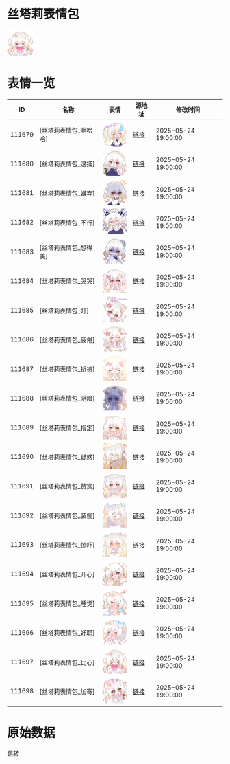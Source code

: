 # 丝塔莉表情包

<img src="./cover.png" height="60" alt="cover" />

# 表情一览

|ID|名称|表情|源地址|修改时间|
|----|----|----|----|----|
|111679|[丝塔莉表情包_啊哈哈]|<img src="./pic/111679_%5B丝塔莉表情包_啊哈哈%5D.png" height="60" alt="啊哈哈"/>|[链接](https://i0.hdslb.com/bfs/garb/64278e645d7d48a92c5923f85b90ea71cd5ece88.png)|2025-05-24 19:00:00|
|111680|[丝塔莉表情包_逮捕]|<img src="./pic/111680_%5B丝塔莉表情包_逮捕%5D.png" height="60" alt="逮捕"/>|[链接](https://i0.hdslb.com/bfs/garb/edc11833cf77924e6b9e8be6ea14117eeefc8f53.png)|2025-05-24 19:00:00|
|111681|[丝塔莉表情包_嫌弃]|<img src="./pic/111681_%5B丝塔莉表情包_嫌弃%5D.png" height="60" alt="嫌弃"/>|[链接](https://i0.hdslb.com/bfs/garb/171c78339a9eac907c47f762db50d994566c40fd.png)|2025-05-24 19:00:00|
|111682|[丝塔莉表情包_不行]|<img src="./pic/111682_%5B丝塔莉表情包_不行%5D.png" height="60" alt="不行"/>|[链接](https://i0.hdslb.com/bfs/garb/f3afc463106914da4e9372f3afd643b42ca62b0b.png)|2025-05-24 19:00:00|
|111683|[丝塔莉表情包_想得美]|<img src="./pic/111683_%5B丝塔莉表情包_想得美%5D.png" height="60" alt="想得美"/>|[链接](https://i0.hdslb.com/bfs/garb/516f6c11291017fa29cc0b30f87890a046aa874a.png)|2025-05-24 19:00:00|
|111684|[丝塔莉表情包_哭哭]|<img src="./pic/111684_%5B丝塔莉表情包_哭哭%5D.png" height="60" alt="哭哭"/>|[链接](https://i0.hdslb.com/bfs/garb/bded832967ee2ad743427e0164bb446b4b0ecd7a.png)|2025-05-24 19:00:00|
|111685|[丝塔莉表情包_盯]|<img src="./pic/111685_%5B丝塔莉表情包_盯%5D.png" height="60" alt="盯"/>|[链接](https://i0.hdslb.com/bfs/garb/7e107794b0fc0487075679b9a3348c2194fc85a3.png)|2025-05-24 19:00:00|
|111686|[丝塔莉表情包_疲倦]|<img src="./pic/111686_%5B丝塔莉表情包_疲倦%5D.png" height="60" alt="疲倦"/>|[链接](https://i0.hdslb.com/bfs/garb/f4deeaa62adf3af98435a31d7c6f8ce321bac018.png)|2025-05-24 19:00:00|
|111687|[丝塔莉表情包_祈祷]|<img src="./pic/111687_%5B丝塔莉表情包_祈祷%5D.png" height="60" alt="祈祷"/>|[链接](https://i0.hdslb.com/bfs/garb/a4e7ba9ee822dcc4de6325ec09ce6752370ba977.png)|2025-05-24 19:00:00|
|111688|[丝塔莉表情包_阴暗]|<img src="./pic/111688_%5B丝塔莉表情包_阴暗%5D.png" height="60" alt="阴暗"/>|[链接](https://i0.hdslb.com/bfs/garb/c006415af420116cbf3a53cc571d6a521ffeaeff.png)|2025-05-24 19:00:00|
|111689|[丝塔莉表情包_指定]|<img src="./pic/111689_%5B丝塔莉表情包_指定%5D.png" height="60" alt="指定"/>|[链接](https://i0.hdslb.com/bfs/garb/5fb718846c3ac73769e56c8eed6828d8f77dc19a.png)|2025-05-24 19:00:00|
|111690|[丝塔莉表情包_疑惑]|<img src="./pic/111690_%5B丝塔莉表情包_疑惑%5D.png" height="60" alt="疑惑"/>|[链接](https://i0.hdslb.com/bfs/garb/79aec5ca1510383c5eca8a04d2d1a786e0ea253c.png)|2025-05-24 19:00:00|
|111691|[丝塔莉表情包_赞赏]|<img src="./pic/111691_%5B丝塔莉表情包_赞赏%5D.png" height="60" alt="赞赏"/>|[链接](https://i0.hdslb.com/bfs/garb/2d0798a85c09a000ea4ffeeca6ae440b87678081.png)|2025-05-24 19:00:00|
|111692|[丝塔莉表情包_装傻]|<img src="./pic/111692_%5B丝塔莉表情包_装傻%5D.png" height="60" alt="装傻"/>|[链接](https://i0.hdslb.com/bfs/garb/69b35f79258daa8d07987213cb4d197b13bd274a.png)|2025-05-24 19:00:00|
|111693|[丝塔莉表情包_惊吓]|<img src="./pic/111693_%5B丝塔莉表情包_惊吓%5D.png" height="60" alt="惊吓"/>|[链接](https://i0.hdslb.com/bfs/garb/b6819ce335600a7201f5ba344f1e881c606b1517.png)|2025-05-24 19:00:00|
|111694|[丝塔莉表情包_开心]|<img src="./pic/111694_%5B丝塔莉表情包_开心%5D.png" height="60" alt="开心"/>|[链接](https://i0.hdslb.com/bfs/garb/daa6407b844b30fddd868ccdc0dd020d82dbe35c.png)|2025-05-24 19:00:00|
|111695|[丝塔莉表情包_睡觉]|<img src="./pic/111695_%5B丝塔莉表情包_睡觉%5D.png" height="60" alt="睡觉"/>|[链接](https://i0.hdslb.com/bfs/garb/3008ccd9acc4760053ac4e2c4b858d9cbebe4e71.png)|2025-05-24 19:00:00|
|111696|[丝塔莉表情包_好耶]|<img src="./pic/111696_%5B丝塔莉表情包_好耶%5D.png" height="60" alt="好耶"/>|[链接](https://i0.hdslb.com/bfs/garb/819d2d0773d285b2ef146402e5fc64a7f1ed7a34.png)|2025-05-24 19:00:00|
|111697|[丝塔莉表情包_比心]|<img src="./pic/111697_%5B丝塔莉表情包_比心%5D.png" height="60" alt="比心"/>|[链接](https://i0.hdslb.com/bfs/garb/57eabdcf348916e03ba565be198b9982d782d1a9.png)|2025-05-24 19:00:00|
|111698|[丝塔莉表情包_加寄]|<img src="./pic/111698_%5B丝塔莉表情包_加寄%5D.png" height="60" alt="加寄"/>|[链接](https://i0.hdslb.com/bfs/garb/35bf7f233625db3f88d30d92995c27018b639b17.png)|2025-05-24 19:00:00|

# 原始数据

[跳转](./raw.json)

